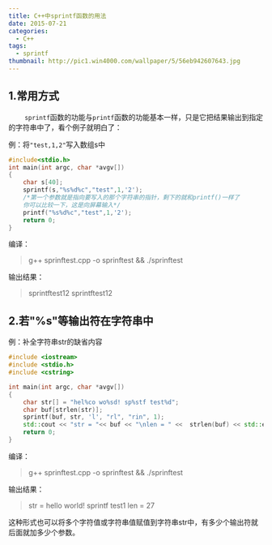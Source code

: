 ```yaml
---
title: C++中sprintf函数的用法
date: 2015-07-21
categories: 
  - C++
tags: 
  - sprintf
thumbnail: http://pic1.win4000.com/wallpaper/5/56eb942607643.jpg
---
```


## **1.常用方式**

　　 ``sprintf``函数的功能与``printf``函数的功能基本一样，只是它把结果输出到指定的字符串中了，看个例子就明白了：

<!--more-->

例：将``"test,1,2"``写入数组s中

``` c++
#include<stdio.h>
int main(int argc, char *avgv[])
{
    char s[40];
    sprintf(s,"%s%d%c","test",1,'2');
    /*第一个参数就是指向要写入的那个字符串的指针，剩下的就和printf()一样了
    你可以比较一下，这是向屏幕输入*/
    printf("%s%d%c","test",1,'2');
    return 0;
}
```
编译：
>g++ sprinftest.cpp -o sprinftest && ./sprinftest

输出结果：
>sprintftest12
>sprintftest12

## **2.若"%s"等输出符在字符串中**

例：补全字符串str的缺省内容
``` c++
#include <iostream>
#include <stdio.h>
#include <cstring>

int main(int argc, char *avgv[])
{
    char str[] = "hel%co wo%sd! sp%stf test%d";
    char buf[strlen(str)];
    sprintf(buf, str, 'l', "rl", "rin", 1);
    std::cout << "str = "<< buf << "\nlen = " <<  strlen(buf) << std::endl;
    return 0;
}
```
编译：
>g++ sprinftest.cpp -o sprinftest && ./sprinftest

输出结果：
>str = hello world! sprintf test1
>len = 27

这种形式也可以将多个字符值或字符串值赋值到字符串str中，有多少个输出符就后面就加多少个参数。

